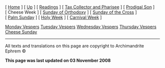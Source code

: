 \[ [Home](index.md) \] \[ [Up](triodion.md) \] \[ [Readings](readLent.md) \] \[ [Tax Collector and Pharisee](PubPharE.md) \] \[ [Prodigal Son](ProdigalE.md) \] \[ Cheese Week \] \[ [Sunday of Orthodoxy](sunday_of_orthodoxy.md) \] \[ [Sunday of the Cross](sunday_of_the_cross.md) \] \[ [Palm Sunday](palm.md) \] \[ [Holy Week](holyweek.md) \] \[ [Carnival Week](carnival_week.md) \]

[Monday Vespers](CheeseMonVes.md)
[Tuesday Vespers](CheeseTueVes.md)
[Wednesday Vespers](CheeseWedVes.md)
[Thursday Vespers](CheeseThuVes.md)
[Cheese Sunday](cheese.md)

------------------------------------------------------------------------

All texts and translations on this page are copyright to
Archimandrite Ephrem ©

**This page was last updated on 03 November 2008**
